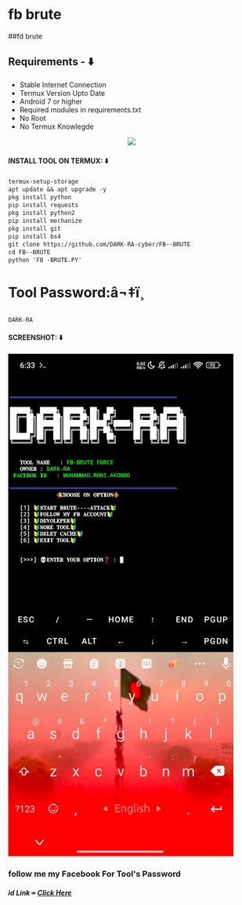 # fb brute
##fd brute

## Requirements - ⬇️
- Stable Internet Connection
- Termux Version Upto Date
- Android 7 or higher
- Required modules in requirements.txt
- No Root
- No Termux Knowlegde

<p align="center"><img src="https://user-images.githubusercontent.com/88341460/189536974-e0965a1d-3cc8-4507-a4c8-77aaa778a5c1.gif"></p>

#### INSTALL TOOL ON TERMUX: ⬇️
```
termux-setup-storage
apt update && apt upgrade -y
pkg install python
pip install requests
pkg install python2
pip install mechanize
pkg install git 
pip install bs4
git clone https://github.com/DARK-RA-cyber/FB--BRUTE
cd FB--BRUTE
python 'FB -BRUTE.PY'
```
# Tool Password:â¬‡ï¸
```
DARK-RA
```


#### SCREENSHOT: ⬇️
![logo](https://github.com/DARK-RA-cyber/FB--BRUTE/blob/main/Screenshot_2024-09-24-18-33-25-223_com.termux.jpg)

<h3> follow me my Facebook  For Tool's Password</h3>
<h5>id  Link➛ <a href="https://www.facebook.com/MUHAMMAD.RONI.AKONDO.?mibextid=ZbWKwL">Click Here</a></h5>
